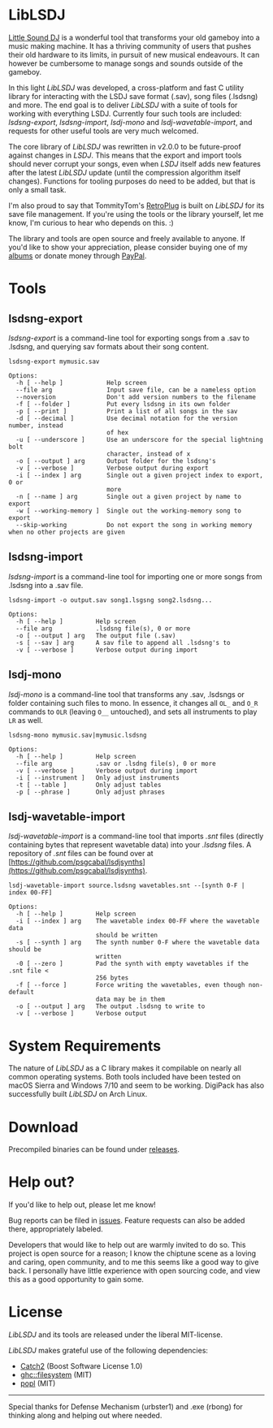 # LibLSDJ

[Little Sound DJ](http://littlesounddj.com) is a wonderful tool that transforms your old gameboy into a music making machine. It has a thriving community of users that pushes their old hardware to its limits, in pursuit of new musical endeavours. It can however be cumbersome to manage songs and sounds outside of the gameboy.

In this light *LibLSDJ* was developed, a cross-platform and fast C utility library for interacting with the LSDJ save format (.sav), song files (.lsdsng) and more. The end goal is to deliver *LibLSDJ* with a suite of tools for working with everything LSDJ. Currently four such tools are included: *lsdsng-export*, *lsdsng-import*, *lsdj-mono* and *lsdj-wavetable-import*, and requests for other useful tools are very much welcomed.

The core library of *LibLSDJ* was rewritten in v2.0.0 to be future-proof against changes in *LSDJ*. This means that the export and import tools should never corrupt your songs, even when *LSDJ* itself adds new features after the latest *LibLSDJ* update (until the compression algorithm itself changes). Functions for tooling purposes do need to be added, but that is only a small task.

I'm also proud to say that TommityTom's [RetroPlug](https://github.com/tommitytom/RetroPlug) is built on *LibLSDJ* for its save file management. If you're using the tools or the library yourself, let me know, I'm curious to hear who depends on this. :)

The library and tools are open source and freely available to anyone. If you'd like to show your appreciation, please consider buying one of my [albums](https://4ntler.bandcamp.com) or donate money through [PayPal](https://paypal.me/4ntler).

# Tools

## lsdsng-export

*lsdsng-export* is a command-line tool for exporting songs from a .sav to .lsdsng, and querying sav formats about their song content.

	lsdsng-export mymusic.sav
	
	Options:
	  -h [ --help ]            Help screen
	  --file arg               Input save file, can be a nameless option
	  --noversion              Don't add version numbers to the filename
	  -f [ --folder ]          Put every lsdsng in its own folder
	  -p [ --print ]           Print a list of all songs in the sav
	  -d [ --decimal ]         Use decimal notation for the version number, instead
	                           of hex
	  -u [ --underscore ]      Use an underscore for the special lightning bolt 
	                           character, instead of x
	  -o [ --output ] arg      Output folder for the lsdsng's
	  -v [ --verbose ]         Verbose output during export
	  -i [ --index ] arg       Single out a given project index to export, 0 or 
	                           more
	  -n [ --name ] arg        Single out a given project by name to export
	  -w [ --working-memory ]  Single out the working-memory song to export
	  --skip-working           Do not export the song in working memory when no other projects are given

## lsdsng-import

*lsdsng-import* is a command-line tool for importing one or more songs from .lsdsng into a .sav file.

	lsdsng-import -o output.sav song1.lsgsng song2.lsdsng...
	
	Options:
	  -h [ --help ]         Help screen
	  --file arg            .lsdsng file(s), 0 or more
	  -o [ --output ] arg   The output file (.sav)
	  -s [ --sav ] arg      A sav file to append all .lsdsng's to
	  -v [ --verbose ]      Verbose output during import

## lsdj-mono

*lsdj-mono* is a command-line tool that transforms any .sav, .lsdsngs or folder containing such files to mono. In essence, it changes all `OL_` and `O_R` commands to `OLR` (leaving `O__` untouched), and sets all instruments to play `LR` as well.

	lsdsng-mono mymusic.sav|mymusic.lsdsng
	
	Options:
	  -h [ --help ]         Help screen
	  --file arg            .sav or .lsdng file(s), 0 or more
	  -v [ --verbose ]      Verbose output during import
	  -i [ --instrument ]   Only adjust instruments
	  -t [ --table ]        Only adjust tables
	  -p [ --phrase ]       Only adjust phrases

## lsdj-wavetable-import

*lsdj-wavetable-import* is a command-line tool that imports *.snt* files (directly containing bytes that represent wavetable data) into your *.lsdsng* files. A repository of *.snt* files can be found over at [https://github.com/psgcabal/lsdjsynths](https://github.com/psgcabal/lsdjsynths).

	lsdj-wavetable-import source.lsdsng wavetables.snt --[synth 0-F | index 00-FF]
		
	Options:
	  -h [ --help ]         Help screen
	  -i [ --index ] arg    The wavetable index 00-FF where the wavetable data 
	                        should be written
	  -s [ --synth ] arg    The synth number 0-F where the wavetable data should be
	                        written
	  -0 [ --zero ]         Pad the synth with empty wavetables if the .snt file < 
	                        256 bytes
	  -f [ --force ]        Force writing the wavetables, even though non-default 
	                        data may be in them
	  -o [ --output ] arg   The output .lsdsng to write to
	  -v [ --verbose ]      Verbose output

# System Requirements

The nature of *LibLSDJ* as a C library makes it compilable on nearly all common operating systems. Both tools included have been tested on macOS Sierra and Windows 7/10 and seem to be working. DigiPack has also successfully built *LibLSDJ* on Arch Linux.

# Download

Precompiled binaries can be found under [releases](https://github.com/stijnfrishert/liblsdj/releases).

# Help out?

If you'd like to help out, please let me know!

Bug reports can be filed in [issues](https://github.com/stijnfrishert/liblsdj/issues). Feature requests can also be added there, appropriately labeled.

Developers that would like to help out are warmly invited to do so. This project is open source for a reason; I know the chiptune scene as a loving and caring, open community, and to me this seems like a good way to give back. I personally have little experience with open sourcing code, and view this as a good opportunity to gain some.

# License

*LibLSDJ* and its tools are released under the liberal MIT-license.

*LibLSDJ* makes grateful use of the following dependencies:
 - [Catch2](https://github.com/catchorg/Catch2) (Boost Software License 1.0)
 - [ghc::filesystem](https://github.com/gulrak/filesystem) (MIT)
 - [popl](https://github.com/badaix/popl) (MIT)

---

Special thanks for Defense Mechanism (urbster1) and .exe (rbong) for thinking along and helping out where needed.
